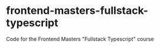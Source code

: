 # frontend-masters-fullstack-typescript
Code for the Frontend Masters "Fullstack Typescript" course

